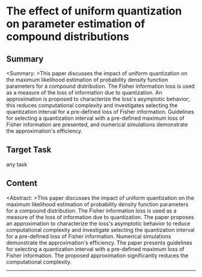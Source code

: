 # The effect of uniform quantization on parameter estimation of compound distributions

## Summary

<Summary: >This paper discusses the impact of uniform quantization on the maximum likelihood estimation of probability density function parameters for a compound distribution. The Fisher information loss is used as a measure of the loss of information due to quantization. An approximation is proposed to characterize the loss's asymptotic behavior; this reduces computational complexity and investigates selecting the quantization interval for a pre-defined loss of Fisher information. Guidelines for selecting a quantization interval with a pre-defined maximum loss of Fisher information are presented, and numerical simulations demonstrate the approximation's efficiency.


## Target Task

any task

## Content

<Abstract: >This paper discusses the impact of uniform quantization on the maximum likelihood estimation of probability density function parameters for a compound distribution. The Fisher information loss is used as a measure of the loss of information due to quantization. The paper proposes an approximation to characterize the loss's asymptotic behavior to reduce computational complexity and investigate selecting the quantization interval for a pre-defined loss of Fisher information. Numerical simulations demonstrate the approximation's efficiency. The paper presents guidelines for selecting a quantization interval with a pre-defined maximum loss of Fisher information. The proposed approximation significantly reduces the computational complexity.



---


